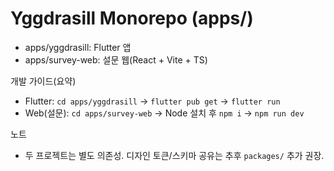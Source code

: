 # Yggdrasill Monorepo (apps/)

- apps/yggdrasill: Flutter 앱
- apps/survey-web: 설문 웹(React + Vite + TS)

개발 가이드(요약)
- Flutter: `cd apps/yggdrasill` → `flutter pub get` → `flutter run`
- Web(설문): `cd apps/survey-web` → Node 설치 후 `npm i` → `npm run dev`

노트
- 두 프로젝트는 별도 의존성. 디자인 토큰/스키마 공유는 추후 `packages/` 추가 권장.

